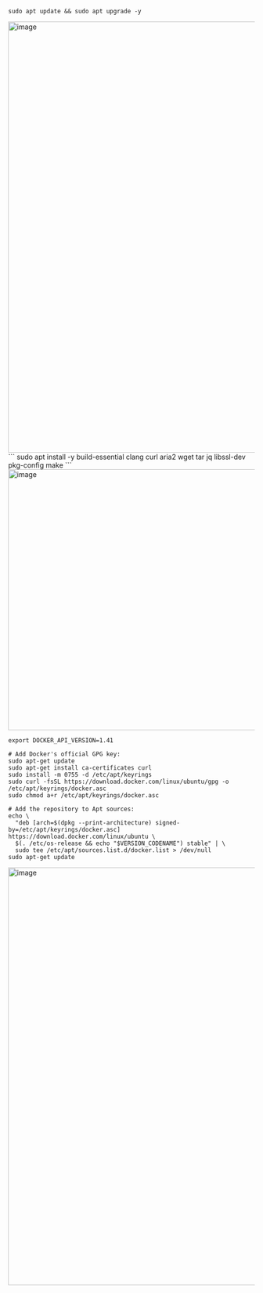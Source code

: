 ```
sudo apt update && sudo apt upgrade -y
```
<img width="879" alt="image" src="https://github.com/user-attachments/assets/90d863c5-b63f-4199-8a95-3e009da61e55">
```
sudo apt install -y build-essential clang curl aria2 wget tar jq libssl-dev pkg-config make
```
<img width="532" alt="image" src="https://github.com/user-attachments/assets/908b8f83-e7f9-4558-a3ea-ae9ee6158984">

```
export DOCKER_API_VERSION=1.41
```
```
# Add Docker's official GPG key:
sudo apt-get update
sudo apt-get install ca-certificates curl
sudo install -m 0755 -d /etc/apt/keyrings
sudo curl -fsSL https://download.docker.com/linux/ubuntu/gpg -o /etc/apt/keyrings/docker.asc
sudo chmod a+r /etc/apt/keyrings/docker.asc

# Add the repository to Apt sources:
echo \
  "deb [arch=$(dpkg --print-architecture) signed-by=/etc/apt/keyrings/docker.asc] https://download.docker.com/linux/ubuntu \
  $(. /etc/os-release && echo "$VERSION_CODENAME") stable" | \
  sudo tee /etc/apt/sources.list.d/docker.list > /dev/null
sudo apt-get update
```
<img width="852" alt="image" src="https://github.com/user-attachments/assets/42b63b1f-92d0-4224-9785-8c488fbf5765">
